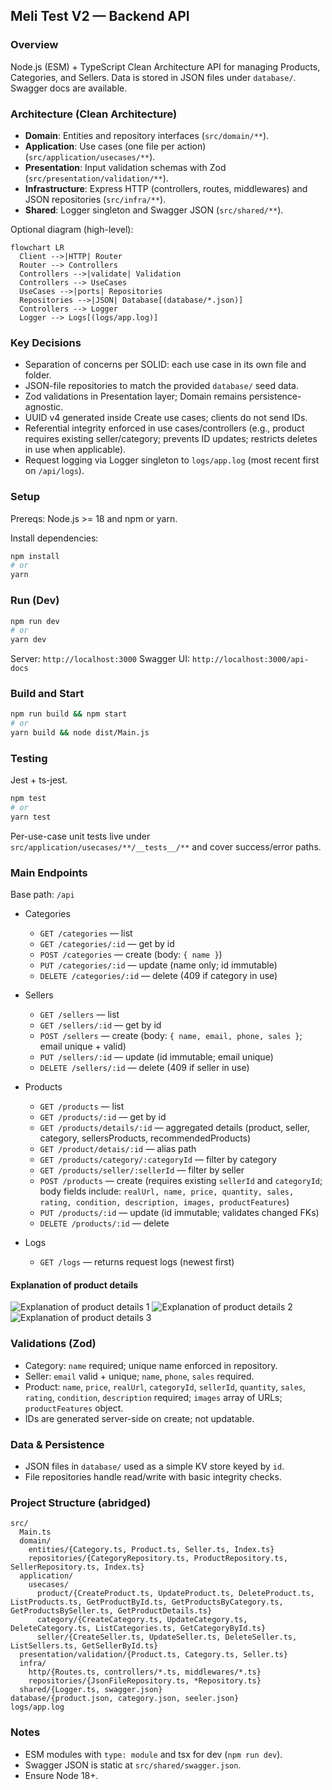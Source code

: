 ## Meli Test V2 — Backend API

### Overview
Node.js (ESM) + TypeScript Clean Architecture API for managing Products, Categories, and Sellers. Data is stored in JSON files under `database/`. Swagger docs are available.

### Architecture (Clean Architecture)
- **Domain**: Entities and repository interfaces (`src/domain/**`).
- **Application**: Use cases (one file per action) (`src/application/usecases/**`).
- **Presentation**: Input validation schemas with Zod (`src/presentation/validation/**`).
- **Infrastructure**: Express HTTP (controllers, routes, middlewares) and JSON repositories (`src/infra/**`).
- **Shared**: Logger singleton and Swagger JSON (`src/shared/**`).

Optional diagram (high-level):
```mermaid
flowchart LR
  Client -->|HTTP| Router
  Router --> Controllers
  Controllers -->|validate| Validation
  Controllers --> UseCases
  UseCases -->|ports| Repositories
  Repositories -->|JSON| Database[(database/*.json)]
  Controllers --> Logger
  Logger --> Logs[(logs/app.log)]
```

### Key Decisions
- Separation of concerns per SOLID: each use case in its own file and folder.
- JSON-file repositories to match the provided `database/` seed data.
- Zod validations in Presentation layer; Domain remains persistence-agnostic.
- UUID v4 generated inside Create use cases; clients do not send IDs.
- Referential integrity enforced in use cases/controllers (e.g., product requires existing seller/category; prevents ID updates; restricts deletes in use when applicable).
- Request logging via Logger singleton to `logs/app.log` (most recent first on `/api/logs`).

### Setup
Prereqs: Node.js >= 18 and npm or yarn.

Install dependencies:
```bash
npm install
# or
yarn
```

### Run (Dev)
```bash
npm run dev
# or
yarn dev
```
Server: `http://localhost:3000`
Swagger UI: `http://localhost:3000/api-docs`

### Build and Start
```bash
npm run build && npm start
# or
yarn build && node dist/Main.js
```

### Testing
Jest + ts-jest.
```bash
npm test
# or
yarn test
```
Per-use-case unit tests live under `src/application/usecases/**/__tests__/**` and cover success/error paths.

### Main Endpoints
Base path: `/api`

- Categories
  - `GET /categories` — list
  - `GET /categories/:id` — get by id
  - `POST /categories` — create (body: `{ name }`)
  - `PUT /categories/:id` — update (name only; id immutable)
  - `DELETE /categories/:id` — delete (409 if category in use)

- Sellers
  - `GET /sellers` — list
  - `GET /sellers/:id` — get by id
  - `POST /sellers` — create (body: `{ name, email, phone, sales }`; email unique + valid)
  - `PUT /sellers/:id` — update (id immutable; email unique)
  - `DELETE /sellers/:id` — delete (409 if seller in use)

- Products
  - `GET /products` — list
  - `GET /products/:id` — get by id
  - `GET /products/details/:id` — aggregated details (product, seller, category, sellersProducts, recommendedProducts)
  - `GET /product/detais/:id` — alias path
  - `GET /products/category/:categoryId` — filter by category
  - `GET /products/seller/:sellerId` — filter by seller
  - `POST /products` — create (requires existing `sellerId` and `categoryId`; body fields include: `realUrl, name, price, quantity, sales, rating, condition, description, images, productFeatures`)
  - `PUT /products/:id` — update (id immutable; validates changed FKs)
  - `DELETE /products/:id` — delete

- Logs
  - `GET /logs` — returns request logs (newest first)

#### Explanation of product details
![Explanation of product details 1](images/Explain%20productDetails1.jpg)
![Explanation of product details 2](images/Explain%20ProductDetails2.jpg)
![Explanation of product details 3](images/Explain%20ProductDetails3.jpg)

### Validations (Zod)
- Category: `name` required; unique name enforced in repository.
- Seller: `email` valid + unique; `name`, `phone`, `sales` required.
- Product: `name`, `price`, `realUrl`, `categoryId`, `sellerId`, `quantity`, `sales`, `rating`, `condition`, `description` required; `images` array of URLs; `productFeatures` object.
- IDs are generated server-side on create; not updatable.

### Data & Persistence
- JSON files in `database/` used as a simple KV store keyed by `id`.
- File repositories handle read/write with basic integrity checks.

### Project Structure (abridged)
```
src/
  Main.ts
  domain/
    entities/{Category.ts, Product.ts, Seller.ts, Index.ts}
    repositories/{CategoryRepository.ts, ProductRepository.ts, SellerRepository.ts, Index.ts}
  application/
    usecases/
      product/{CreateProduct.ts, UpdateProduct.ts, DeleteProduct.ts, ListProducts.ts, GetProductById.ts, GetProductsByCategory.ts, GetProductsBySeller.ts, GetProductDetails.ts}
      category/{CreateCategory.ts, UpdateCategory.ts, DeleteCategory.ts, ListCategories.ts, GetCategoryById.ts}
      seller/{CreateSeller.ts, UpdateSeller.ts, DeleteSeller.ts, ListSellers.ts, GetSellerById.ts}
  presentation/validation/{Product.ts, Category.ts, Seller.ts}
  infra/
    http/{Routes.ts, controllers/*.ts, middlewares/*.ts}
    repositories/{JsonFileRepository.ts, *Repository.ts}
  shared/{Logger.ts, swagger.json}
database/{product.json, category.json, seeler.json}
logs/app.log
```

### Notes
- ESM modules with `type: module` and tsx for dev (`npm run dev`).
- Swagger JSON is static at `src/shared/swagger.json`.
- Ensure Node 18+.


